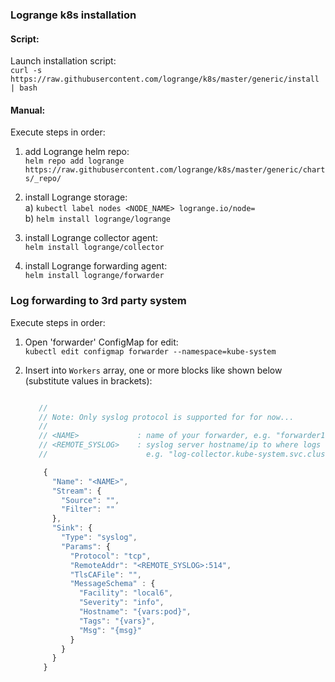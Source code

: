 ### Logrange k8s installation

#### Script:

Launch installation script:<br/>
`curl -s https://raw.githubusercontent.com/logrange/k8s/master/generic/install | bash`

#### Manual:

Execute steps in order:

1. add Logrange helm repo:<br/>
`helm repo add logrange https://raw.githubusercontent.com/logrange/k8s/master/generic/charts/_repo/`

2. install Logrange storage:<br/>
    a) `kubectl label nodes <NODE_NAME> logrange.io/node=`<br/>
    b) `helm install logrange/logrange`

3. install Logrange collector agent:<br/>
`helm install logrange/collector`

4. install Logrange forwarding agent:<br/>
`helm install logrange/forwarder`

### Log forwarding to 3rd party system

Execute steps in order:

1. Open 'forwarder' ConfigMap for edit:<br/>
`kubectl edit configmap forwarder --namespace=kube-system`

2. Insert into `Workers` array, one or more blocks like shown below (substitute values in brackets):
    ```javascript
    
       //    
       // Note: Only syslog protocol is supported for for now...
       //
       // <NAME>             : name of your forwarder, e.g. "forwarder1"
       // <REMOTE_SYSLOG>    : syslog server hostname/ip to where logs to be forwarded, 
       //                      e.g. "log-collector.kube-system.svc.cluster.local"
    
        {
          "Name": "<NAME>",
          "Stream": {
            "Source": "",
            "Filter": ""
          },
          "Sink": {
            "Type": "syslog", 
            "Params": {
              "Protocol": "tcp",
              "RemoteAddr": "<REMOTE_SYSLOG>:514",
              "TlsCAFile": "",
              "MessageSchema" : {
                "Facility": "local6",
                "Severity": "info",
                "Hostname": "{vars:pod}",
                "Tags": "{vars}",
                "Msg": "{msg}"
              }
            } 
          }
        }
    ```
